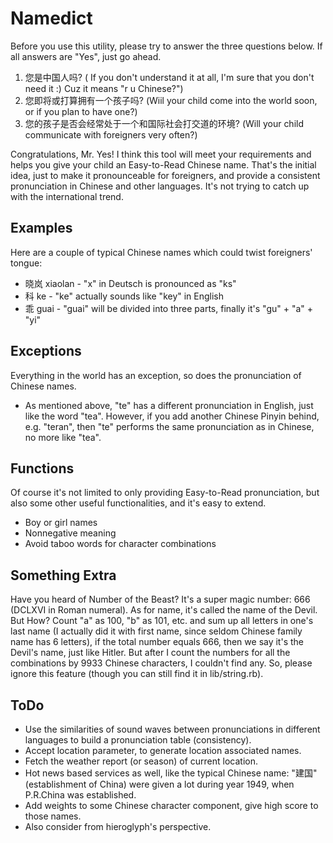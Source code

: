 # Namedict

Before you use this utility, please try to answer the three questions below.  If all answers are "Yes", just go ahead.

1. 您是中国人吗? ( If you don't understand it at all, I'm sure that you don't need it :)  Cuz it means "r u Chinese?")
2. 您即将或打算拥有一个孩子吗? (Wiil your child come into the world soon, or if you plan to have one?)
3. 您的孩子是否会经常处于一个和国际社会打交道的环境? (Will your child communicate with foreigners very often?)

Congratulations, Mr. Yes!  I think this tool will meet your requirements and helps you give your child an Easy-to-Read Chinese name.  That's the initial idea, just to make it pronounceable for foreigners, and provide a consistent pronunciation in Chinese and other languages.  It's not trying to catch up with the international trend.

## Examples

Here are a couple of typical Chinese names which could twist foreigners' tongue:

* 晓岚 xiaolan  -  "x" in Deutsch is pronounced as "ks"
*   科 ke       -  "ke" actually sounds like "key" in English
*   乖 guai     -  "guai" will be divided into three parts, finally it's "gu" + "a" + "yi"

## Exceptions

Everything in the world has an exception, so does the pronunciation of Chinese names.

* As mentioned above, "te" has a different pronunciation in English, just like the word "tea".  However, if you add another Chinese Pinyin behind, e.g. "teran", then "te" performs the same pronunciation as in Chinese, no more like "tea".

## Functions

Of course it's not limited to only providing Easy-to-Read pronunciation, but also some other useful functionalities, and it's easy to extend.

* Boy or girl names
* Nonnegative meaning
* Avoid taboo words for character combinations

## Something Extra

Have you heard of Number of the Beast?  It's a super magic number: 666 (DCLXVI in Roman numeral).  As for name, it's called the name of the Devil.  But How?  Count "a" as 100, "b" as 101, etc. and sum up all letters in one's last name (I actually did it with first name, since seldom Chinese family name has 6 letters), if the total number equals 666, then we say it's the Devil's name, just like Hitler.
But after I count the numbers for all the combinations by 9933 Chinese characters, I couldn't find any.  So, please ignore this feature (though you can still find it in lib/string.rb).

## ToDo

* Use the similarities of sound waves between pronunciations in different languages to build a pronunciation table (consistency).
* Accept location parameter, to generate location associated names.
* Fetch the weather report (or season) of current location.
* Hot news based services as well, like the typical Chinese name: "建国" (establishment of China) were given a lot during year 1949, when P.R.China was established.
* Add weights to some Chinese character component, give high score to those names.
* Also consider from hieroglyph's perspective. 